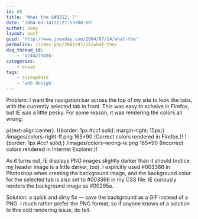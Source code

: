 ```yaml
---
id: 68
title: 'What the &#8212; ?'
date: '2004-07-14T21:27:53+00:00'
author: Joey
layout: post
guid: 'http://www.joeyday.com/2004/07/14/what-the'
permalink: /index.php/2004/07/14/what-the/
dsq_thread_id:
    - '1744275456'
categories:
    - essay
tags:
    - siteupdate
    - 'web design'
---
```


Problem: I want the navigation bar across the top of my site to look like tabs, with the currently selected tab in front. This was easy to acheive in Firefox, but IE was a little pesky. For some reason, it was rendering the colors all wrong.

p{text-align:center}. !{border: 1px #ccf solid; margin-right: 15px;} /images/colors-right-ff.png 165×90 (Correct colors rendered in Firefox.)! !{border: 1px #ccf solid;} /images/colors-wrong-ie.png 165×90 (Incorrect colors rendered in Internet Explorer.)!

As it turns out, IE displays PNG images slightly darker than it should (notice my header image is a little darker, too). I explicitly used #003366 in Photoshop when creating the background image, and the background color for the selected tab is also set to #003366 in my CSS file. IE curiously renders the background image as #00295a.

Solution: a quick and dirty fix — save the background as a GIF instead of a PNG. I much rather prefer the PNG format, so if anyone knows of a solution to this odd rendering issue, do tell.